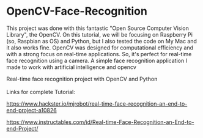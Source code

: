 # OpenCV-Face-Recognition
 This project was done with this fantastic "Open Source Computer Vision Library", the OpenCV. On this tutorial, we will be focusing on Raspberry Pi (so, Raspbian as OS) and Python, but I also tested the code on My Mac and it also works fine. OpenCV was designed for computational efficiency and with a strong focus on real-time applications. So, it's perfect for real-time face recognition using a camera.
 A simple face recognition application I made to work with artificial intelligence and opencv
 
Real-time face recognition project with OpenCV and Python
<br><br>
Links for complete Tutorial:
<br>

https://www.hackster.io/mjrobot/real-time-face-recognition-an-end-to-end-project-a10826

https://www.instructables.com/id/Real-time-Face-Recognition-an-End-to-end-Project/
<br>
